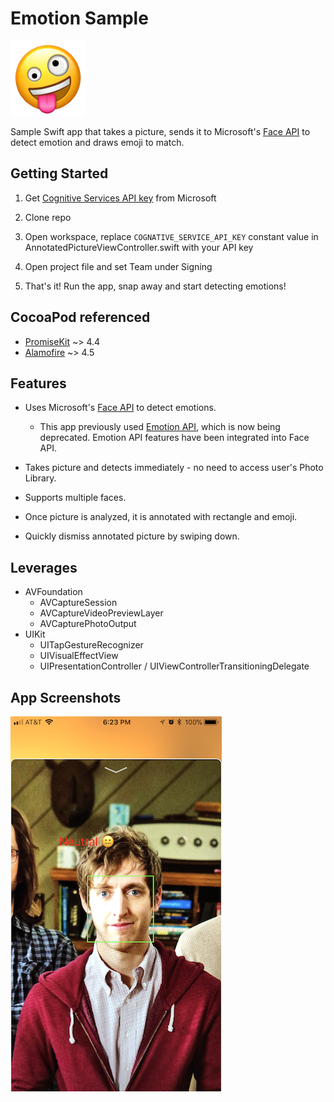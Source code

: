 Emotion Sample
===========

![Emotion app icon](./Images/AppIcon@2x.png)

Sample Swift app that takes a picture, sends it to Microsoft's [Face API](https://azure.microsoft.com/en-us/services/cognitive-services/face/) to detect emotion and draws emoji to match.

## Getting Started

1. Get [Cognitive Services API key](https://azure.microsoft.com/en-us/try/cognitive-services/?api=face-api) from Microsoft

2. Clone repo

3. Open workspace, replace `COGNATIVE_SERVICE_API_KEY` constant value in AnnotatedPictureViewController.swift with your API key

4. Open project file and set Team under Signing

5. That's it! Run the app, snap away and start detecting emotions!

## CocoaPod referenced

* [PromiseKit](https://cocoapods.org/pods/PromiseKit) ~> 4.4
* [Alamofire](https://cocoapods.org/pods/Alamofire) ~> 4.5

## Features

* Uses Microsoft's [Face API](https://westus.dev.cognitive.microsoft.com/docs/services/563879b61984550e40cbbe8d/operations/563879b61984550f30395236) to detect emotions.
  * This app previously used [Emotion API](https://azure.microsoft.com/en-us/services/cognitive-services/emotion/),  which is now being deprecated. Emotion API features have been integrated into Face API.

* Takes picture and detects immediately - no need to access user's Photo Library.

* Supports multiple faces.

* Once picture is analyzed, it is annotated with rectangle and emoji.

* Quickly dismiss annotated picture by swiping down.

## Leverages

* AVFoundation
  * AVCaptureSession
  * AVCaptureVideoPreviewLayer
  * AVCapturePhotoOutput
* UIKit
  * UITapGestureRecognizer
  * UIVisualEffectView
  * UIPresentationController / UIViewControllerTransitioningDelegate

## App Screenshots
![PiedPiper CEO](./Screenshots/Hendricks.png)
